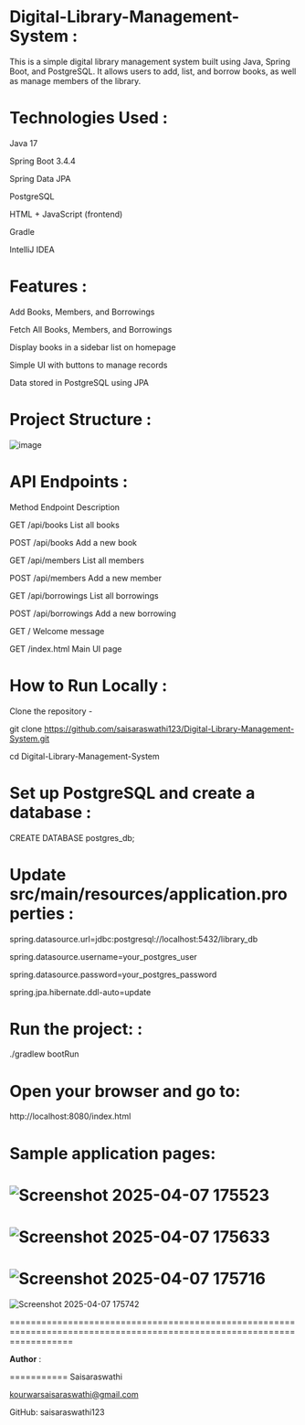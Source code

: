 **Digital-Library-Management-System** :
=======================================

This is a simple digital library management system built using Java, Spring Boot, and PostgreSQL. It allows users to add, list, and borrow books, as well as manage members of the library.


 **Technologies Used** : 
 ======================
  
   Java 17

  Spring Boot 3.4.4

  Spring Data JPA

  PostgreSQL

  HTML + JavaScript (frontend)

  Gradle 

  IntelliJ IDEA


 **Features** :  
 ===============
 
 Add Books, Members, and Borrowings

  Fetch All Books, Members, and Borrowings

  Display books in a sidebar list on homepage

  Simple UI with buttons to manage records

  Data stored in PostgreSQL using JPA


 **Project Structure** :
 =======================
 
![image](https://github.com/user-attachments/assets/ab0da88a-c1b1-42d0-93e8-c15a3c46dd34)




**API Endpoints** :
===================

Method	Endpoint	Description

GET	/api/books	List all books

POST	/api/books	Add a new book

GET	/api/members	List all members

POST	/api/members	Add a new member

GET	/api/borrowings	List all borrowings

POST	/api/borrowings	Add a new borrowing

GET	/	Welcome message

GET	/index.html	Main UI page


**How to Run Locally** :
========================

Clone the repository  -

git clone https://github.com/saisaraswathi123/Digital-Library-Management-System.git

cd Digital-Library-Management-System



**Set up PostgreSQL and create a database** :
================================================

CREATE DATABASE postgres_db;


**Update src/main/resources/application.properties** :
======================================================

spring.datasource.url=jdbc:postgresql://localhost:5432/library_db

spring.datasource.username=your_postgres_user

spring.datasource.password=your_postgres_password

spring.jpa.hibernate.ddl-auto=update


**Run the project:** :
=====================
./gradlew bootRun


**Open your browser and go to**:
================================

 http://localhost:8080/index.html


**Sample application pages:**
=============================

 ![Screenshot 2025-04-07 175523](https://github.com/user-attachments/assets/e16a0763-33bf-49ef-9d24-d275f79ce32e)
====================================================================================================================


 ![Screenshot 2025-04-07 175633](https://github.com/user-attachments/assets/0ae045a5-aadd-4c17-8d7f-0478b6dde1c5)
=====================================================================================================================


 
 ![Screenshot 2025-04-07 175716](https://github.com/user-attachments/assets/8dafb8a2-df66-4e95-a0be-d2d5b3c7321e)
========================================================================================================================

 
 ![Screenshot 2025-04-07 175742](https://github.com/user-attachments/assets/407768a1-ea7b-4248-a3f5-224c9e757fcc)

========================================================================================================================

**Author** :

 ===========
 Saisaraswathi
 
 kourwarsaisaraswathi@gmail.com
 
 GitHub: saisaraswathi123




